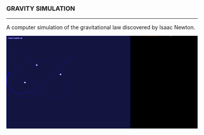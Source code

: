 ### GRAVITY SIMULATION 
---

A computer simulation of the gravitational law discovered by Isaac Newton.

![img](./img/gravity.png)
